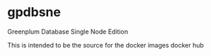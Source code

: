 # gpdbsne
Greenplum Database Single Node Edition

This is intended to be the source for the docker images docker hub 
